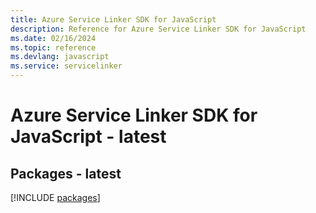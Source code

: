 ```yaml
---
title: Azure Service Linker SDK for JavaScript
description: Reference for Azure Service Linker SDK for JavaScript
ms.date: 02/16/2024
ms.topic: reference
ms.devlang: javascript
ms.service: servicelinker
---
```

# Azure Service Linker SDK for JavaScript - latest
## Packages - latest
[!INCLUDE [packages](service-linker-index.md)]